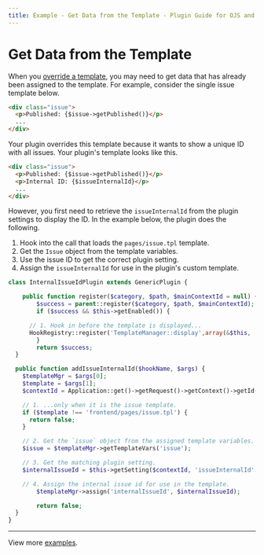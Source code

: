 ```yaml
---
title: Example - Get Data from the Template - Plugin Guide for OJS and OMP
---
```


# Get Data from the Template

When you [override a template](./templates#override-templates), you may need to get data that has already been assigned to the template. For example, consider the single issue template below.

```html
<div class="issue">
  <p>Published: {$issue->getPublished()}</p>
  ...
</div>
```

Your plugin overrides this template because it wants to show a unique ID with all issues. Your plugin's template looks like this.

```html
<div class="issue">
  <p>Published: {$issue->getPublished()}</p>
  <p>Internal ID: {$issueInternalId}</p>
  ...
</div>
```

However, you first need to retrieve the `issueInternalId` from the plugin settings to display the ID. In the example below, the plugin does the following.

1. Hook into the call that loads the `pages/issue.tpl` template.
2. Get the `Issue` object from the template variables.
3. Use the issue ID to get the correct plugin setting.
4. Assign the `issueInternalId` for use in the plugin's custom template.

```php
class InternalIssueIdPlugin extends GenericPlugin {

    public function register($category, $path, $mainContextId = null) {
        $success = parent::register($category, $path, $mainContextId);
        if ($success && $this->getEnabled()) {

      // 1. Hook in before the template is displayed...
      HookRegistry::register('TemplateManager::display',array(&$this, 'addIssueInternalId'));
        }
        return $success;
  }

  public function addIssueInternalId($hookName, $args) {
    $templateMgr = $args[0];
    $template = $args[1];
    $contextId = Application::get()->getRequest()->getContext()->getId();

    // 1. ...only when it is the issue template.
    if ($template !== 'frontend/pages/issue.tpl') {
      return false;
    }

    // 2. Get the `issue` object from the assigned template variables.
    $issue = $templateMgr->getTemplateVars('issue');

    // 3. Get the matching plugin setting.
    $internalIssueId = $this->getSetting($contextId, 'issueInternalId' . $issue->getId());

    // 4. Assign the internal issue id for use in the template.
        $templateMgr->assign('internalIssueId', $internalIssueId);

        return false;
  }
}
```

---

View more [examples](./examples).
